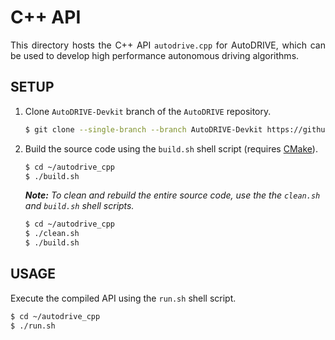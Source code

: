 # C++ API

<p align="justify">
This directory hosts the C++ API <code>autodrive.cpp</code> for AutoDRIVE, which can be used to develop high performance autonomous driving algorithms.
</p>

## SETUP

1. Clone `AutoDRIVE-Devkit` branch of the `AutoDRIVE` repository.
    ```bash
    $ git clone --single-branch --branch AutoDRIVE-Devkit https://github.com/Tinker-Twins/AutoDRIVE.git
    ```
2. Build the source code using the `build.sh` shell script (requires [CMake](https://cmake.org/)).
    ```bash
    $ cd ~/autodrive_cpp
    $ ./build.sh
    ```
  
    _**Note:** To clean and rebuild the entire source code, use the the `clean.sh` and `build.sh` shell scripts._
    ```bash
    $ cd ~/autodrive_cpp
    $ ./clean.sh
    $ ./build.sh
    ```
## USAGE

Execute the compiled API using the `run.sh` shell script.
```bash
$ cd ~/autodrive_cpp
$ ./run.sh
```
